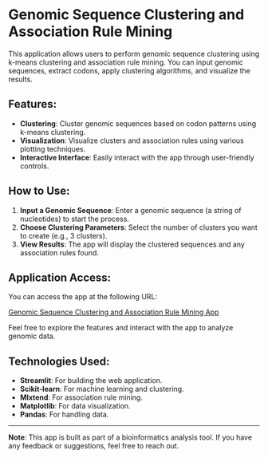 # Genomic Sequence Clustering and Association Rule Mining

This application allows users to perform genomic sequence clustering using k-means clustering and association rule mining. You can input genomic sequences, extract codons, apply clustering algorithms, and visualize the results.

## Features:
- **Clustering**: Cluster genomic sequences based on codon patterns using k-means clustering.
- **Visualization**: Visualize clusters and association rules using various plotting techniques.
- **Interactive Interface**: Easily interact with the app through user-friendly controls.

## How to Use:
1. **Input a Genomic Sequence**: Enter a genomic sequence (a string of nucleotides) to start the process.
2. **Choose Clustering Parameters**: Select the number of clusters you want to create (e.g., 3 clusters).
3. **View Results**: The app will display the clustered sequences and any association rules found.

## Application Access:
You can access the app at the following URL:

[Genomic Sequence Clustering and Association Rule Mining App](https://bioinformatic-7x3aqzr6kesmlxdqq7knrz.streamlit.app/)

Feel free to explore the features and interact with the app to analyze genomic data.

## Technologies Used:
- **Streamlit**: For building the web application.
- **Scikit-learn**: For machine learning and clustering.
- **Mlxtend**: For association rule mining.
- **Matplotlib**: For data visualization.
- **Pandas**: For handling data.

---

**Note**: This app is built as part of a bioinformatics analysis tool. If you have any feedback or suggestions, feel free to reach out.
